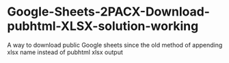 # Google-Sheets-2PACX-Download-pubhtml-XLSX-solution-working
A way to download public Google sheets since the old method of appending xlsx name instead of pubhtml xlsx output
